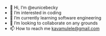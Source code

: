 - 👋 Hi, I’m @eunicebecky
- 👀 I’m interested in coding
- 🌱 I’m currently learning software engineering
- 💞️ I’m looking to collaborate on any grounds
- 📫 How to reach me kavamulele@gmail.com

<!---
eunicebecky/eunicebecky is a ✨ special ✨ repository because its `README.md` (this file) appears on your GitHub profile.
You can click the Preview link to take a look at your changes.
--->
